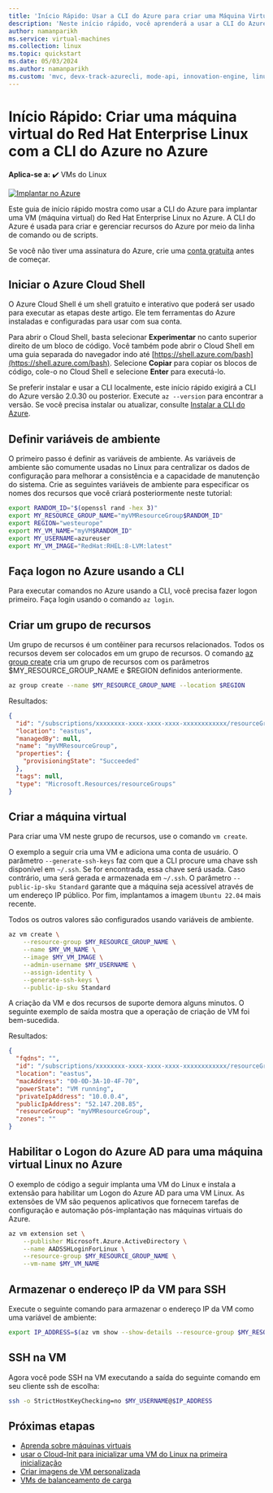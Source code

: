 ```yaml
---
title: 'Início Rápido: Usar a CLI do Azure para criar uma Máquina Virtual Linux do Red Hat Enterprise'
description: 'Neste início rápido, você aprenderá a usar a CLI do Azure para criar uma máquina virtual do Red Hat Enterprise Linux'
author: namanparikh
ms.service: virtual-machines
ms.collection: linux
ms.topic: quickstart
ms.date: 05/03/2024
ms.author: namanparikh
ms.custom: 'mvc, devx-track-azurecli, mode-api, innovation-engine, linux-related-content'
---
```


# Início Rápido: Criar uma máquina virtual do Red Hat Enterprise Linux com a CLI do Azure no Azure

**Aplica-se a:** :heavy_check_mark: VMs do Linux

[![Implantar no Azure](https://aka.ms/deploytoazurebutton)](https://go.microsoft.com/fwlink/?linkid=2262692)

Este guia de início rápido mostra como usar a CLI do Azure para implantar uma VM (máquina virtual) do Red Hat Enterprise Linux no Azure. A CLI do Azure é usada para criar e gerenciar recursos do Azure por meio da linha de comando ou de scripts.

Se você não tiver uma assinatura do Azure, crie uma [conta gratuita](https://azure.microsoft.com/free/?WT.mc_id=A261C142F) antes de começar.

## Iniciar o Azure Cloud Shell

O Azure Cloud Shell é um shell gratuito e interativo que poderá ser usado para executar as etapas deste artigo. Ele tem ferramentas do Azure instaladas e configuradas para usar com sua conta. 

Para abrir o Cloud Shell, basta selecionar **Experimentar** no canto superior direito de um bloco de código. Você também pode abrir o Cloud Shell em uma guia separada do navegador indo até [https://shell.azure.com/bash](https://shell.azure.com/bash). Selecione **Copiar** para copiar os blocos de código, cole-o no Cloud Shell e selecione **Enter** para executá-lo.

Se preferir instalar e usar a CLI localmente, este início rápido exigirá a CLI do Azure versão 2.0.30 ou posterior. Execute `az --version` para encontrar a versão. Se você precisa instalar ou atualizar, consulte [Instalar a CLI do Azure]( /cli/azure/install-azure-cli).

## Definir variáveis de ambiente

O primeiro passo é definir as variáveis de ambiente. As variáveis de ambiente são comumente usadas no Linux para centralizar os dados de configuração para melhorar a consistência e a capacidade de manutenção do sistema. Crie as seguintes variáveis de ambiente para especificar os nomes dos recursos que você criará posteriormente neste tutorial:

```bash
export RANDOM_ID="$(openssl rand -hex 3)"
export MY_RESOURCE_GROUP_NAME="myVMResourceGroup$RANDOM_ID"
export REGION="westeurope"
export MY_VM_NAME="myVM$RANDOM_ID"
export MY_USERNAME=azureuser
export MY_VM_IMAGE="RedHat:RHEL:8-LVM:latest"
```

## Faça logon no Azure usando a CLI

Para executar comandos no Azure usando a CLI, você precisa fazer logon primeiro. Faça login usando o comando `az login`.

## Criar um grupo de recursos

Um grupo de recursos é um contêiner para recursos relacionados. Todos os recursos devem ser colocados em um grupo de recursos. O comando [az group create](/cli/azure/group) cria um grupo de recursos com os parâmetros $MY_RESOURCE_GROUP_NAME e $REGION definidos anteriormente.

```bash
az group create --name $MY_RESOURCE_GROUP_NAME --location $REGION
```

Resultados:

<!-- expected_similarity=0.3 -->
```json
{
  "id": "/subscriptions/xxxxxxxx-xxxx-xxxx-xxxx-xxxxxxxxxxxx/resourceGroups/myVMResourceGroup",
  "location": "eastus",
  "managedBy": null,
  "name": "myVMResourceGroup",
  "properties": {
    "provisioningState": "Succeeded"
  },
  "tags": null,
  "type": "Microsoft.Resources/resourceGroups"
}
```

## Criar a máquina virtual

Para criar uma VM neste grupo de recursos, use o comando `vm create`. 

O exemplo a seguir cria uma VM e adiciona uma conta de usuário. O parâmetro `--generate-ssh-keys` faz com que a CLI procure uma chave ssh disponível em `~/.ssh`. Se for encontrada, essa chave será usada. Caso contrário, uma será gerada e armazenada em `~/.ssh`. O parâmetro `--public-ip-sku Standard` garante que a máquina seja acessível através de um endereço IP público. Por fim, implantamos a imagem `Ubuntu 22.04` mais recente.

Todos os outros valores são configurados usando variáveis de ambiente.

```bash
az vm create \
    --resource-group $MY_RESOURCE_GROUP_NAME \
    --name $MY_VM_NAME \
    --image $MY_VM_IMAGE \
    --admin-username $MY_USERNAME \
    --assign-identity \
    --generate-ssh-keys \
    --public-ip-sku Standard
```

A criação da VM e dos recursos de suporte demora alguns minutos. O seguinte exemplo de saída mostra que a operação de criação de VM foi bem-sucedida.

Resultados:
<!-- expected_similarity=0.3 -->
```json
{
  "fqdns": "",
  "id": "/subscriptions/xxxxxxxx-xxxx-xxxx-xxxx-xxxxxxxxxxxx/resourceGroups/myVMResourceGroup/providers/Microsoft.Compute/virtualMachines/myVM",
  "location": "eastus",
  "macAddress": "00-0D-3A-10-4F-70",
  "powerState": "VM running",
  "privateIpAddress": "10.0.0.4",
  "publicIpAddress": "52.147.208.85",
  "resourceGroup": "myVMResourceGroup",
  "zones": ""
}
```

## Habilitar o Logon do Azure AD para uma máquina virtual Linux no Azure

O exemplo de código a seguir implanta uma VM do Linux e instala a extensão para habilitar um Logon do Azure AD para uma VM Linux. As extensões de VM são pequenos aplicativos que fornecem tarefas de configuração e automação pós-implantação nas máquinas virtuais do Azure.

```bash
az vm extension set \
    --publisher Microsoft.Azure.ActiveDirectory \
    --name AADSSHLoginForLinux \
    --resource-group $MY_RESOURCE_GROUP_NAME \
    --vm-name $MY_VM_NAME
```

## Armazenar o endereço IP da VM para SSH

Execute o seguinte comando para armazenar o endereço IP da VM como uma variável de ambiente:

```bash
export IP_ADDRESS=$(az vm show --show-details --resource-group $MY_RESOURCE_GROUP_NAME --name $MY_VM_NAME --query publicIps --output tsv)
```

## SSH na VM

<!--## Export the SSH configuration for use with SSH clients that support OpenSSH & SSH into the VM.
Log in to Azure Linux VMs with Azure AD supports exporting the OpenSSH certificate and configuration. That means you can use any SSH clients that support OpenSSH-based certificates to sign in through Azure AD. The following example exports the configuration for all IP addresses assigned to the VM:-->

<!--
```bash
yes | az ssh config --file ~/.ssh/config --name $MY_VM_NAME --resource-group $MY_RESOURCE_GROUP_NAME
```
-->

Agora você pode SSH na VM executando a saída do seguinte comando em seu cliente ssh de escolha:

```bash
ssh -o StrictHostKeyChecking=no $MY_USERNAME@$IP_ADDRESS
```

## Próximas etapas

* [Aprenda sobre máquinas virtuais](../index.yml)
* [usar o Cloud-Init para inicializar uma VM do Linux na primeira inicialização](tutorial-automate-vm-deployment.md)
* [Criar imagens de VM personalizada](tutorial-custom-images.md)
* [VMs de balanceamento de carga](../../load-balancer/quickstart-load-balancer-standard-public-cli.md)
